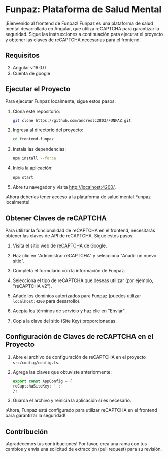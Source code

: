 # Funpaz: Plataforma de Salud Mental

¡Bienvenido al frontend de Funpaz! Funpaz es una plataforma de salud mental desarrollada en Angular, que utiliza reCAPTCHA para garantizar la seguridad. Sigue las instrucciones a continuación para ejecutar el proyecto y obtener las claves de reCAPTCHA necesarias para el frontend.

## Requisitos

2. Angular v.16.0.0
3. Cuenta de google

## Ejecutar el Proyecto

Para ejecutar Funpaz localmente, sigue estos pasos:

1. Clona este repositorio:

   ```bash
   git clone https://github.com/andreslc2803/FUNPAZ.git
   ```

2. Ingresa al directorio del proyecto:

   ```bash
   cd frontend-funpaz
   ```

3. Instala las dependencias:

   ```bash
   npm install --force
   ```

4. Inicia la aplicación:

   ```bash
   npm start
   ```

5. Abre tu navegador y visita [http://localhost:4200/](http://localhost:4200/).

¡Ahora deberías tener acceso a la plataforma de salud mental Funpaz localmente!

## Obtener Claves de reCAPTCHA

Para utilizar la funcionalidad de reCAPTCHA en el frontend, necesitarás obtener las claves de API de reCAPTCHA. Sigue estos pasos:

1. Visita el sitio web de [reCAPTCHA](https://www.google.com/recaptcha) de Google.

2. Haz clic en "Administrar reCAPTCHA" y selecciona "Añadir un nuevo sitio".

3. Completa el formulario con la información de Funpaz.

4. Selecciona el tipo de reCAPTCHA que deseas utilizar (por ejemplo, "reCAPTCHA v2").

5. Añade los dominios autorizados para Funpaz (puedes utilizar `localhost:4200` para desarrollo).

6. Acepta los términos de servicio y haz clic en "Enviar".

7. Copia la clave del sitio (Site Key) proporcionadas.

## Configuración de Claves de reCAPTCHA en el Proyecto

1. Abre el archivo de configuración de reCAPTCHA en el proyecto `src/config/config.ts`.

2. Agrega las claves que obtuviste anteriormente:

   ```typescript
   export const AppConfig = {
   reCaptchaSiteKey: '';
   };
   ```

3. Guarda el archivo y reinicia la aplicación si es necesario.

¡Ahora, Funpaz está configurado para utilizar reCAPTCHA en el frontend para garantizar la seguridad!

## Contribución

¡Agradecemos tus contribuciones! Por favor, crea una rama con tus cambios y envía una solicitud de extracción (pull request) para su revisión.